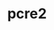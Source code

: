 ---
title: "pcre2"
layout: cache
categories: [package, v0.19]
meta: {"versions": ["10.39"], "compilers": ["gcc@=11.1.0", "gcc@=7.3.1", "gcc@=7.5.0", "oneapi@=2022.1.0"], "oss": ["amzn2", "ubuntu18.04", "ubuntu20.04"], "platforms": ["linux"], "targets": ["aarch64", "neoverse_n1", "x86_64", "x86_64_v3"], "stacks": ["aws-ahug", "aws-ahug-aarch64", "aws-isc", "aws-isc-aarch64", "build_systems", "data-vis-sdk", "e4s", "e4s-oneapi", "radiuss", "tutorial"], "num_specs": 6, "num_specs_by_stack": {"aws-isc-aarch64": 2, "aws-ahug-aarch64": 2, "aws-isc": 1, "aws-ahug": 1, "radiuss": 1, "data-vis-sdk": 1, "build_systems": 1, "tutorial": 1, "e4s": 1, "e4s-oneapi": 1}}
spec_details: [{"hash": "kmas4wvhkaqjnlm3etpn46f5jacwk35l", "compiler": "gcc@=7.3.1", "versions": ["10.39"], "os": "amzn2", "platform": "linux", "target": "aarch64", "variants": ["build_system=autotools", "~jit", "+multibyte"], "stacks": ["aws-isc-aarch64", "aws-ahug-aarch64"], "size": "-", "tarball": "https://binaries.spack.io/releases/v0.19/build_cache/linux-amzn2-aarch64/gcc-7.3.1/pcre2-10.39/linux-amzn2-aarch64-gcc-7.3.1-pcre2-10.39-kmas4wvhkaqjnlm3etpn46f5jacwk35l.spack"}, {"hash": "weykougrlvaub7b7yoy64cnmgfz7dvo5", "compiler": "gcc@=7.3.1", "versions": ["10.39"], "os": "amzn2", "platform": "linux", "target": "neoverse_n1", "variants": ["build_system=autotools", "~jit", "+multibyte"], "stacks": ["aws-isc-aarch64", "aws-ahug-aarch64"], "size": "-", "tarball": "https://binaries.spack.io/releases/v0.19/build_cache/linux-amzn2-neoverse_n1/gcc-7.3.1/pcre2-10.39/linux-amzn2-neoverse_n1-gcc-7.3.1-pcre2-10.39-weykougrlvaub7b7yoy64cnmgfz7dvo5.spack"}, {"hash": "2zx3xohrak6eldpdgl6r3n7u364uyvrg", "compiler": "gcc@=7.3.1", "versions": ["10.39"], "os": "amzn2", "platform": "linux", "target": "x86_64_v3", "variants": ["build_system=autotools", "~jit", "+multibyte"], "stacks": ["aws-isc", "aws-ahug"], "size": "-", "tarball": "https://binaries.spack.io/releases/v0.19/build_cache/linux-amzn2-x86_64_v3/gcc-7.3.1/pcre2-10.39/linux-amzn2-x86_64_v3-gcc-7.3.1-pcre2-10.39-2zx3xohrak6eldpdgl6r3n7u364uyvrg.spack"}, {"hash": "gtbod2djn4h7cg7l6zq7kgmr3cvidirf", "compiler": "gcc@=7.5.0", "versions": ["10.39"], "os": "ubuntu18.04", "platform": "linux", "target": "x86_64", "variants": ["build_system=autotools", "~jit", "+multibyte"], "stacks": ["radiuss", "data-vis-sdk", "build_systems", "tutorial"], "size": "-", "tarball": "https://binaries.spack.io/releases/v0.19/build_cache/linux-ubuntu18.04-x86_64/gcc-7.5.0/pcre2-10.39/linux-ubuntu18.04-x86_64-gcc-7.5.0-pcre2-10.39-gtbod2djn4h7cg7l6zq7kgmr3cvidirf.spack"}, {"hash": "v4yzqraf256zx5so7whmu7n6ij2lr2dl", "compiler": "gcc@=11.1.0", "versions": ["10.39"], "os": "ubuntu20.04", "platform": "linux", "target": "x86_64", "variants": ["build_system=autotools", "~jit", "+multibyte"], "stacks": ["e4s"], "size": "-", "tarball": "https://binaries.spack.io/releases/v0.19/build_cache/linux-ubuntu20.04-x86_64/gcc-11.1.0/pcre2-10.39/linux-ubuntu20.04-x86_64-gcc-11.1.0-pcre2-10.39-v4yzqraf256zx5so7whmu7n6ij2lr2dl.spack"}, {"hash": "jfbtlywgqoafbquo56fb6d3uga6hvyg7", "compiler": "oneapi@=2022.1.0", "versions": ["10.39"], "os": "ubuntu20.04", "platform": "linux", "target": "x86_64", "variants": ["build_system=autotools", "~jit", "+multibyte"], "stacks": ["e4s-oneapi"], "size": "-", "tarball": "https://binaries.spack.io/releases/v0.19/build_cache/linux-ubuntu20.04-x86_64/oneapi-2022.1.0/pcre2-10.39/linux-ubuntu20.04-x86_64-oneapi-2022.1.0-pcre2-10.39-jfbtlywgqoafbquo56fb6d3uga6hvyg7.spack"}]
---
